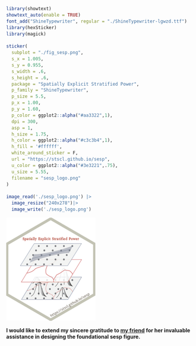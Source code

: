
``` r
library(showtext)
showtext_auto(enable = TRUE)
font_add("ShineTypewriter", regular = "./ShineTypewriter-lgwzd.ttf")
library(hexSticker)
library(magick)

sticker(
  subplot = "./fig_sesp.png",
  s_x = 1.005,
  s_y = 0.955,
  s_width = .6,
  s_height = .6,
  package = "Spatially Explicit Stratified Power",
  p_family = "ShineTypewriter",
  p_size = 5.5,
  p_x = 1.00,
  p_y = 1.60,
  p_color = ggplot2::alpha("#aa3322",1),
  dpi = 300,
  asp = 1,
  h_size = 1.75,
  h_color = ggplot2::alpha("#c3c3b4",1),
  h_fill = '#ffffff',
  white_around_sticker = F,
  url = "https://stscl.github.io/sesp",
  u_color = ggplot2::alpha("#3e3221",.75),
  u_size = 5.55,
  filename = "sesp_logo.png"
)

image_read('./sesp_logo.png') |> 
  image_resize("240x278")|> 
  image_write('./sesp_logo.png')
```

![](./sesp_logo.png)

**I would like to extend my sincere gratitude to [my
friend](https://github.com/layeyo) for her invaluable assistance in
designing the foundational sesp figure.**
